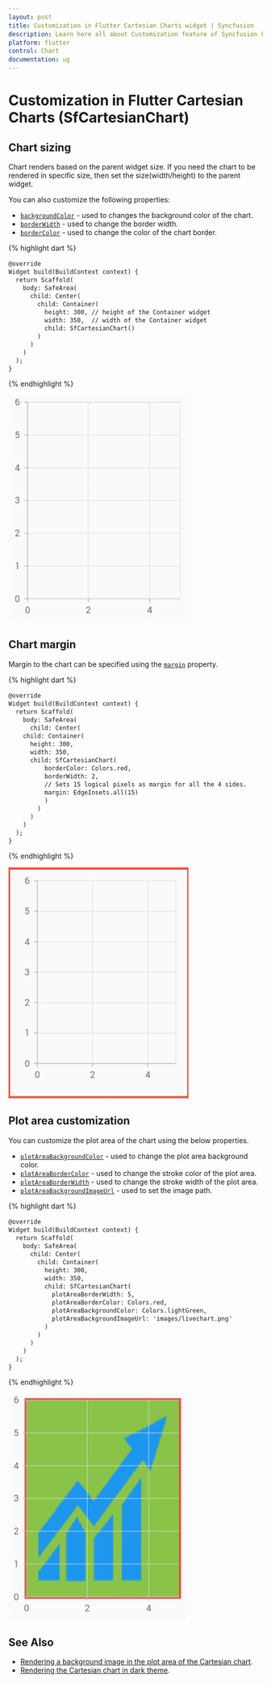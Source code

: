 ```yaml
---
layout: post
title: Customization in Flutter Cartesian Charts widget | Syncfusion 
description: Learn here all about Customization feature of Syncfusion Flutter Cartesian Charts (SfCartesianChart) widget and more.
platform: flutter
control: Chart
documentation: ug
---
```


# Customization in Flutter Cartesian Charts (SfCartesianChart)

## Chart sizing

Chart renders based on the parent widget size. If you need the chart to be rendered in specific size, then set the size(width/height) to the parent widget.

You can also customize the following properties:
* [`backgroundColor`](https://pub.dev/documentation/syncfusion_flutter_charts/latest/charts/CartesianSeries/backgroundColor.html) - used to changes the background color of the chart.
* [`borderWidth`](https://pub.dev/documentation/syncfusion_flutter_charts/latest/charts/CartesianSeries/borderWidth.html) - used to change the border width.
* [`borderColor`](https://pub.dev/documentation/syncfusion_flutter_charts/latest/charts/CartesianSeries/borderColor.html) - used to change the color of the chart border.
 
{% highlight dart %} 

    @override
    Widget build(BuildContext context) {
      return Scaffold(
        body: SafeArea(
          child: Center(
            child: Container(
              height: 300, // height of the Container widget
              width: 350,  // width of the Container widget
              child: SfCartesianChart()
            )
          )
        )
      );
    }

{% endhighlight %}

![Chart size](images/appearance/chart_sizing.jpg)

## Chart margin

Margin to the chart can be specified using the [`margin`](https://pub.dev/documentation/syncfusion_flutter_charts/latest/charts/SfCartesianChart/margin.html) property.

{% highlight dart %} 

    @override
    Widget build(BuildContext context) {
      return Scaffold(
        body: SafeArea(
          child: Center(
        child: Container(
          height: 300, 
          width: 350, 
          child: SfCartesianChart(
              borderColor: Colors.red,
              borderWidth: 2,
              // Sets 15 logical pixels as margin for all the 4 sides.
              margin: EdgeInsets.all(15)
              )
            )
          )
        )
      );
    }

{% endhighlight %}

![Chart Margin](images/appearance/chart_margin.jpg)

## Plot area customization

You can customize the plot area of the chart using the below properties.

* [`plotAreaBackgroundColor`](https://pub.dev/documentation/syncfusion_flutter_charts/latest/charts/SfCartesianChart/plotAreaBackgroundColor.html) - used to change the plot area background color.
* [`plotAreaBorderColor`](https://pub.dev/documentation/syncfusion_flutter_charts/latest/charts/SfCartesianChart/plotAreaBorderColor.html) - used to change the stroke color of the plot area.
* [`plotAreaBorderWidth`](https://pub.dev/documentation/syncfusion_flutter_charts/latest/charts/SfCartesianChart/plotAreaBorderWidth.html) - used to change the stroke width of the plot area.
* [`plotAreaBackgroundImageUrl`](https://pub.dev/documentation/syncfusion_flutter_charts/latest/charts/SfCartesianChart/plotAreaBackgroundImageUrl.html) - used to set the image path.

{% highlight dart %} 

    @override
    Widget build(BuildContext context) {
      return Scaffold(
        body: SafeArea(
          child: Center(
            child: Container(
              height: 300, 
              width: 350, 
              child: SfCartesianChart(
                plotAreaBorderWidth: 5,
                plotAreaBorderColor: Colors.red,
                plotAreaBackgroundColor: Colors.lightGreen,
                plotAreaBackgroundImageUrl: 'images/livechart.png'
              )
            )
          )
        )
      );
    }

{% endhighlight %}

![Chart plot area](images/appearance/plot_area_customization.jpg)

## See Also

* [Rendering a background image in the plot area of the Cartesian chart](https://www.syncfusion.com/kb/11049/how-to-render-the-cartesian-chart-sfcartesianchart-with-background-image-for-plot-area).
* [Rendering the Cartesian chart in dark theme](https://www.syncfusion.com/kb/11025/how-to-render-the-flutter-cartesian-chart-sfcartesianchart-in-dark-theme).
